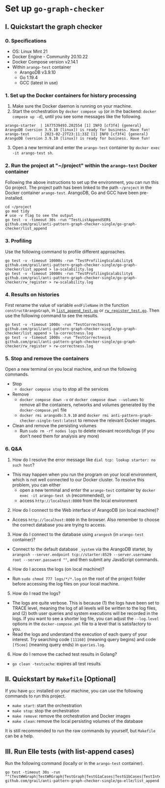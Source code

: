 # Set up `go-graph-checker`

## I. Quickstart the graph checker

### 0. Specifications

- OS: Linux Mint 21
- Docker Engine - Community 20.10.22
- Docker Compose version v2.14.1
- Within `arango-test` container
  - ArangoDB v3.9.10
  - Go 1.19.4
  - GCC (latest in use)

### 1. Set up the Docker containers for history processing

1. Make sure the Docker daemon is running on your machine.
2. Start the orchestration by `docker compose up` (or in the backend: `docker compose up -d`), until you see some messages like the following.

```
arango-starter  | 1677539493.202554 [1] INFO [cf3f4] {general} ArangoDB (version 3.9.10 [linux]) is ready for business. Have fun!
arango-test     | 2023-02-27T23:11:33Z [1] INFO [cf3f4] {general} ArangoDB (version 3.9.10 [linux]) is ready for business. Have fun!
```

3. Open a new terminal and enter the `arango-test` container by `docker exec -it arango-test sh`.

### 2. Run the project at "~/project" within the `arango-test` Docker container

Following the above instructions to set up the environment, you can run this Go project. The project path has been linked to the path `~/project` in the Docker container `arango-test`. ArangoDB, Go and GCC have been pre-installed.

```shell
cd ~/project
go mod tidy
# use -v flag to see the output
go test -v -timeout 30s -run ^TestListAppendSER$ github.com/grail/anti-pattern-graph-checker-single/go-graph-checker/list_append
```

### 3. Profiling

Use the following command to profile different approaches.

```shell
go test -v -timeout 10000s -run ^TestProfilingScalability$ github.com/grail/anti-pattern-graph-checker-single/go-graph-checker/list_append > la-scalability.log
go test -v -timeout 10000s -run ^TestProfilingScalability$ github.com/grail/anti-pattern-graph-checker-single/go-graph-checker/rw_register > rw-scalability.log
```

### 4. Results on histories

First rename the value of variable `endFileName` in the function `constructArangoGraph`, in [`list_append_test.go`](./go-graph-checker/list_append/list_append_test.go) or [`rw_register_test.go`](./go-graph-checker/rw_register/rw_register_test.go). Then use the following command to see the results.

```shell
go test -v -timeout 1000s -run ^TestCorrectness$ github.com/grail/anti-pattern-graph-checker-single/go-graph-checker/list_append > la-correctness.log
go test -v -timeout 1000s -run ^TestCorrectness$ github.com/grail/anti-pattern-graph-checker-single/go-graph-checker/rw_register > rw-correctness.log
```

### 5. Stop and remove the containers

Open a new terminal on you local machine, and run the following commands.

- Stop
  - `docker compose stop` to stop all the services
- Remove
  - `docker compose down -v` or `docker compose down --volumes` to remove all the containers, networks and volumes generated by the `docker-compose.yml` file
  - `docker rmi arangodb:3.9.10` and `docker rmi anti-pattern-graph-checker-single-test:latest` to remove the relevant Docker images.
- Clean and remove the persisting volumes
  - Run `sudo rm -rf nodes logs` to delete relevant records/logs (if you don't need them for analysis any more)

### 6. Q&A

1. How do I resolve the error message like `dial tcp: lookup starter: no such host`?

- This may happen when you run the program on your local environment, which is not well connected to our Docker cluster. To resolve this problem, you can either
  - open a new terminal and enter the `arango-test` container by `docker exec -it arango-test sh` (recommended), or
  - access `http://localhost:8000` from the local environment

2. How do I connect to the Web interface of ArangoDB (on local machine)?

- Access `http://localhost:8000` in the browser. Also remember to choose the correct database you are trying to access.

3. How do I connect to the database using `arangosh` (in `arango-test` container)?

- Connect to the default database `_system` via the ArangoDB starter, by `arangosh --server.endpoint tcp://starter:8529 --server.username root --server.password ""`, and then submit any JavaScript commands.

4. How do I access the logs (on local machine)?

- Run `sudo chmod 777 logs/*/*.log` on the root of the project folder before accessing the log files on your local machine.

5. How do I read the logs?

- The logs are quite verbose. This is because (1) the logs have been set to TRACE level, meaning the log of all levels will be written to the log files, and (2) both user queries and system executions will be recorded in the logs. If you want to see a shorter log file, you can adjust the `--log.level` options in the `docker-compose.yml` file to a level that is satisfactory to you.
- Read the logs and understand the execution of each query of your interest. Try searching code `[11160]` (meaning query begins) and code `[f5cee]` (meaning query ends) in `queries.log`.

6. How do I remove the cached test results in Golang?

- `go clean -testcache`: expires all test results

## II. Quickstart by `Makefile` [Optional]

If you have `gcc` installed on your machine, you can use the following commands to run this project.

- `make start`: start the orchestration
- `make stop`: stop the orchestration
- `make remove`: remove the orchestration and Docker images
- `make clean`: remove the local persisting volumes of the database

It is still recommended to run the raw commands by yourself, but `Makefile` can be a help.

## III. Run Elle tests (with list-append cases)

Run the following command (locally or in the `arango-test` container).

```shell
go test -timeout 30s -run "^(TestWWGraph|TestWRGraph|TestGraph|TestG1aCases|TestG1bCases|TestInternalCases|TestChecker|TestRepeatableRead|TestGNonadjacent|TestCheck|TestHugeScc|TestPlotAnalysis)$" github.com/grail/anti-pattern-graph-checker-single/go-elle/list_append
```
